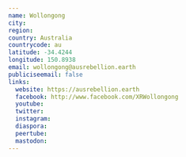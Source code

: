 ```yaml
---
name: Wollongong
city:
region:
country: Australia
countrycode: au
latitude: -34.4244
longitude: 150.8938
email: wollongong@ausrebellion.earth
publiciseemail: false
links:
  website: https://ausrebellion.earth
  facebook: http://www.facebook.com/XRWollongong
  youtube:
  twitter:
  instagram:
  diaspora:
  peertube:
  mastodon:
---
```

